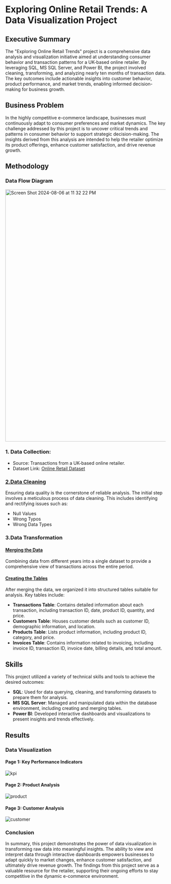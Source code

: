 # Exploring Online Retail Trends: A Data Visualization Project
## Executive Summary

The "Exploring Online Retail Trends" project is a comprehensive data analysis and visualization initiative aimed at understanding consumer behavior and transaction patterns for a UK-based online retailer. By leveraging SQL, MS SQL Server, and Power BI, the project involved cleaning, transforming, and analyzing nearly ten months of transaction data. The key outcomes include actionable insights into customer behavior, product performance, and market trends, enabling informed decision-making for business growth.

## Business Problem

In the highly competitive e-commerce landscape, businesses must continuously adapt to consumer preferences and market dynamics. The key challenge addressed by this project is to uncover critical trends and patterns in consumer behavior to support strategic decision-making. The insights derived from this analysis are intended to help the retailer optimize its product offerings, enhance customer satisfaction, and drive revenue growth.

## Methodology
### Data Flow Diagram
<img width="790" alt="Screen Shot 2024-08-06 at 11 32 22 PM" src="https://github.com/user-attachments/assets/907e74bd-ff26-47ba-a998-e1b6ba773c98">

### 1. **Data Collection**:
   - Source: Transactions from a UK-based online retailer.
   - Dataset Link: [Online Retail Dataset](https://archive.ics.uci.edu/dataset/352/online+retail)

### [2.Data Cleaning](https://github.com/leosantanaoliva/Online_Retail_Trends-A-Data-Visualization-Project/blob/main/Data_Cleanning.sql)

Ensuring data quality is the cornerstone of reliable analysis. The initial step involves a meticulous process of data cleaning. This includes identifying and rectifying issues such as:

- Null Values
- Wrong Typos
- Wrong Data Types

### 3.Data Transformation

 #### [Merging the Data](https://github.com/leosantanaoliva/Online_Retail_Trends-A-Data-Visualization-Project/blob/main/Merging_Tables.sql)
Combining data from different years into a single dataset to provide a comprehensive view of transactions across the entire period.

 #### [Creating the Tables](https://github.com/leosantanaoliva/Online_Retail_Trends-A-Data-Visualization-Project/blob/main/Creating_tables.sql)
After merging the data, we organized it into structured tables suitable for analysis. Key tables include:

- **Transactions Table**: Contains detailed information about each transaction, including transaction ID, date, product ID, quantity, and price.
- **Customers Table**: Houses customer details such as customer ID, demographic information, and location.
- **Products Table**: Lists product information, including product ID, category, and price.
- **Invoices Table**: Contains information related to invoicing, including invoice ID, transaction ID, invoice date, billing details, and total amount.

## Skills

This project utilized a variety of technical skills and tools to achieve the desired outcomes:

- **SQL**: Used for data querying, cleaning, and transforming datasets to prepare them for analysis.
- **MS SQL Server**: Managed and manipulated data within the database environment, including creating and merging tables.
- **Power BI**: Developed interactive dashboards and visualizations to present insights and trends effectively.

## Results
### Data Visualization

#### Page 1: Key Performance Indicators
![kpi](https://github.com/user-attachments/assets/35aed8fd-f156-4826-a330-0408b8771d5e)

#### Page 2: Product Analysis
![product](https://github.com/user-attachments/assets/811a300e-db9e-4c61-b2fb-7efb9949b0e7)

#### Page 3: Customer Analysis
![customer](https://github.com/user-attachments/assets/1309b8ef-a95c-421e-8223-82708c68439b)

### Conclusion

In summary, this project demonstrates the power of data visualization in transforming raw data into meaningful insights. The ability to view and interpret data through interactive dashboards empowers businesses to adapt quickly to market changes, enhance customer satisfaction, and ultimately drive revenue growth. The findings from this project serve as a valuable resource for the retailer, supporting their ongoing efforts to stay competitive in the dynamic e-commerce environment.


